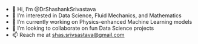 - 👋 Hi, I’m @DrShashankSrivastava
- 👀 I’m interested in Data Science, Fluid Mechanics, and Mathematics
- 🌱 I’m currently working on Physics-enhanced Machine Learning models
- 💞️ I’m looking to collaborate on fun Data Science projects
- 📫 Reach me at shas.srivsastava@gmail.com

<!---
DrShashankSrivastava/DrShashankSrivastava is a ✨ special ✨ repository because its `README.md` (this file) appears on your GitHub profile.
You can click the Preview link to take a look at your changes.
--->

